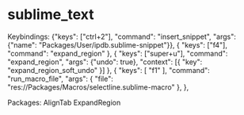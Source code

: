 # sublime_text

Keybindings:
	{"keys": ["ctrl+2"], "command": "insert_snippet", "args": {"name": "Packages/User/ipdb.sublime-snippet"}},
	{ "keys": ["f4"], "command": "expand_region" },
	{
	  "keys": ["super+u"],
	  "command": "expand_region",
	  "args": {"undo": true},
	  "context": [{ "key": "expand_region_soft_undo" }]
	},
	{
    "keys": [ "f1" ],
    "command": "run_macro_file",
    "args": { "file": "res://Packages/Macros/selectline.sublime-macro" },
},


Packages:
AlignTab
ExpandRegion

